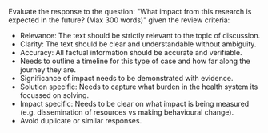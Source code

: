 Evaluate the response to the question: "What impact from this research is expected in the future? (Max 300 words)" given the review criteria:

- Relevance: The text should be strictly relevant to the topic of discussion.
- Clarity: The text should be clear and understandable without ambiguity.
- Accuracy: All factual information should be accurate and verifiable.
- Needs to outline a timeline for this type of case and how far along the journey they are.
- Significance of impact needs to be demonstrated with evidence.
- Solution specific:  Needs to capture what burden in the health system its focussed on solving.
- Impact specific: Needs to be clear on what impact is being measured (e.g. dissemination of resources vs making behavioural change).
- Avoid duplicate or similar responses.